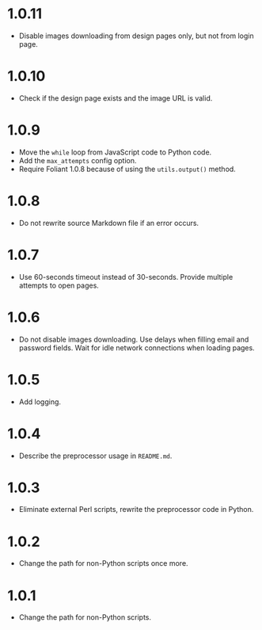 # 1.0.11

-   Disable images downloading from design pages only, but not from login page.

# 1.0.10

-   Check if the design page exists and the image URL is valid.

# 1.0.9

-   Move the `while` loop from JavaScript code to Python code.
-   Add the `max_attempts` config option.
-   Require Foliant 1.0.8 because of using the `utils.output()` method.

# 1.0.8

-   Do not rewrite source Markdown file if an error occurs.

# 1.0.7

-   Use 60-seconds timeout instead of 30-seconds. Provide multiple attempts to open pages.

# 1.0.6

-   Do not disable images downloading. Use delays when filling email and password fields. Wait for idle network connections when loading pages.

# 1.0.5

-   Add logging.

# 1.0.4

-   Describe the preprocessor usage in `README.md`.

# 1.0.3

-   Eliminate external Perl scripts, rewrite the preprocessor code in Python.

# 1.0.2

-   Change the path for non-Python scripts once more.

# 1.0.1

-   Change the path for non-Python scripts.
